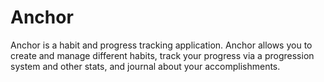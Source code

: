 # Anchor

Anchor is a habit and progress tracking application. Anchor allows you to create and manage different habits, track your progress via a progression system and other stats, and journal about your accomplishments.
